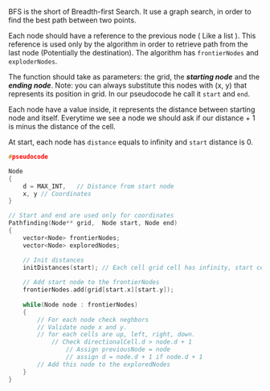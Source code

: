 BFS is the short of Breadth-first Search. It use a graph search, in order to find the best path between two points.

Each node should have a reference to the previous node ( Like a list ). This reference is used only by the algorithm in order to retrieve path from the last node (Potentially the destination). The algorithm has `frontierNodes` and `exploderNodes`.  

The function should take as parameters: 
the grid, the **_starting node_** and the **_ending node_**. Note: you can always substitute this nodes with (x, y) that represents its position in grid. 
In our pseudocode he call it `start` and `end`.

Each node have a value inside, it represents the distance between starting node and itself. Everytime we see a node we should ask if our distance + 1 is minus the distance of the cell.  

At start, each node has `distance` equals to infinity and `start` distance is 0.

```cpp
#pseudocode

Node
{
	d = MAX_INT,   // Distance from start node
	x, y // Coordinates
}

// Start and end are used only for coordinates
Pathfinding(Node** grid,  Node start, Node end)
{
	vector<Node> frontierNodes;
	vector<Node> exploredNodes; 

	// Init distances
	initDistances(start); // Each cell grid cell has infinity, start cell has 0.
	
	// Add start node to the frontierNodes
	frontierNodes.add(grid[start.x][start.y]);
	
	while(Node node : frontierNodes)
	{
		// For each node check neghbors
		// Validate node x and y.
		// for each cells are up, left, right, down. 
			// Check directionalCell.d > node.d + 1
				// Assign previousNode = node
				// assign d = node.d + 1 if node.d + 1
		// Add this node to the exploredNodes
	}
}
```